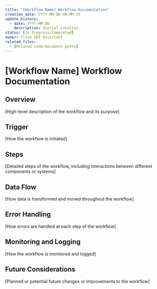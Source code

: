 ```yaml
---
title: "[Workflow Name] Workflow Documentation"
creation_date: YYYY-MM-DD HH:MM:SS
update_history:
  - date: YYYY-MM-DD
    description: Initial creation
status: [In Progress/Completed]
owner: Cline EDI Assistant
related_files:
  - [Related code/document paths]
---
```


# [Workflow Name] Workflow Documentation

## Overview
[High-level description of the workflow and its purpose]

## Trigger
[How the workflow is initiated]

## Steps
[Detailed steps of the workflow, including interactions between different components or systems]

## Data Flow
[How data is transformed and moved throughout the workflow]

## Error Handling
[How errors are handled at each step of the workflow]

## Monitoring and Logging
[How the workflow is monitored and logged]

## Future Considerations
[Planned or potential future changes or improvements to the workflow]
